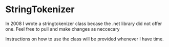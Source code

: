 # StringTokenizer

In 2008 I wrote a stringtokenizer class becase the .net library did not offer one. Feel free to pull and make changes as neccecary

Instructions on how to use the class will be provided whenever I have time.


